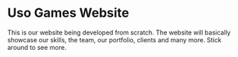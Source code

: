 # Uso Games Website
This is our website being developed from scratch. The website will basically showcase our skills, the team, our portfolio, clients and many more. Stick around to see more.
